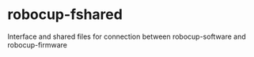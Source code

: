 # robocup-fshared
Interface and shared files for connection between robocup-software and robocup-firmware
